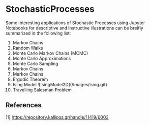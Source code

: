 # StochasticProcesses
Some interesting applications of Stochastic Processes using Jupyter Notebooks for descriptive and instructive illustrations can be breifly summarized in the following list:
<OL>
  <LI>Markov Chains</LI>
  <LI>Random Walks</LI>
  <LI>Monte Carlo Markov Chains (MCMC)</LI>
  <LI>Monte Carlo Approximations</LI>
  <LI>Monte Carlo Sampling</LI>
  <LI>Markov Chains</LI>
  <LI>Markov Chains</LI>
  <LI>Ergodic Theorem</LI>
  <LI>Ising Model ![IsingModel2D](/Images/ising.gif)</LI>
  <LI>Travelling Salesman Problem</LI>
</OL>

## References
[1] https://repository.kallipos.gr/handle/11419/6003

